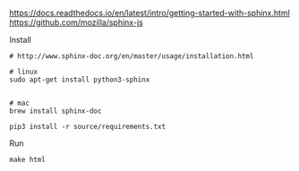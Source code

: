 https://docs.readthedocs.io/en/latest/intro/getting-started-with-sphinx.html
https://github.com/mozilla/sphinx-js

Install

```
# http://www.sphinx-doc.org/en/master/usage/installation.html

# linux
sudo apt-get install python3-sphinx


# mac
brew install sphinx-doc
```

```
pip3 install -r source/requirements.txt
```

Run

```
make html
```
